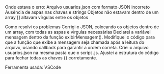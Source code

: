 Onde estava o erro:
Arquivo usuarios.json com formato JSON incorreto
Ausência de aspas nas chaves e strings
Objetos não estavam dentro de um array []
altavam vírgulas entre os objetos

Como resolvi os problemas
Corrigi o JSON, colocando os objetos dentro de um array, com todas as aspas e vírgulas necessárias
Declarei a variável mensagem dentro da função exibirMensagem().
Modifiquei o código para que a função que exibe a mensagem seja chamada após a leitura do arquivo, usando callback para garantir a ordem correta.
Criei o arquivo usuarios.json na mesma pasta que o script .js.
Ajustei a estrutura do código para fechar todas as chaves {} corretamente.

Ferramenta usada:
VSCode 
